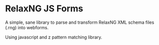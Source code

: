 # RelaxNG JS Forms

A simple, sane library to parse and transform RelaxNG XML schema files (.rng) into webforms.

Using javascript and z pattern matching library.
